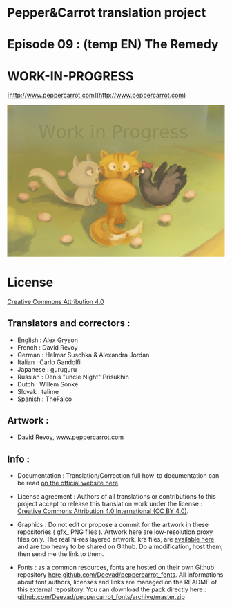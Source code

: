 # Pepper&Carrot translation project
# Episode 09 : (temp EN) The Remedy
# WORK-IN-PROGRESS

[http://www.peppercarrot.com](http://www.peppercarrot.com)

![alt tag](gfx_Pepper-and-Carrot_by-David-Revoy_E09.png)


License
=======

[Creative Commons Attribution 4.0](https://creativecommons.org/licenses/by/4.0/)


## Translators and correctors :

* English    : Alex Gryson
* French     : David Revoy
* German     : Helmar Suschka & Alexandra Jordan
* Italian    : Carlo Gandolfi
* Japanese   : guruguru
* Russian    : Denis "uncle Night" Prisukhin
* Dutch      : Willem Sonke
* Slovak     : talime
* Spanish    : TheFaico



## Artwork :

* David Revoy, www.peppercarrot.com


## Info :

- Documentation : Translation/Correction full how-to documentation can be read [on the official website here](http://www.peppercarrot.com/fr/article267/how-to-add-a-translation-or-a-correction).

- License agreement : Authors of all translations or contributions to this project accept to release this translation work under the license : [Creative Commons Attribution 4.0 International (CC BY 4.0)](https://creativecommons.org/licenses/by/4.0/).

- Graphics : Do not edit or propose a commit for the artwork in these repositories ( gfx_ PNG files ). Artwork here are low-resolution proxy files only. The real hi-res layered artwork, kra files, are [available here](http://www.peppercarrot.com/en/static6/sources) and are too heavy to be shared on Github. Do a modification, host them, then send me the link to them.

- Fonts : as a common resources, fonts are hosted on their own Github repository [here  github.com/Deevad/peppercarrot_fonts](https://github.com/Deevad/peppercarrot_fonts). All informations about font authors, licenses and links are managed on the README of this external repository. You can download the pack directly here : [github.com/Deevad/peppercarrot_fonts/archive/master.zip](https://github.com/Deevad/peppercarrot_fonts/archive/master.zip)
